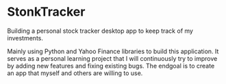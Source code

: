 # StonkTracker
Building a personal stock tracker desktop app to keep track of my investments. 

Mainly using Python and Yahoo Finance libraries to build this application. It serves as a personal learning project that I will continuously try to improve by adding new features and fixing existing bugs. The endgoal is to create an app that myself and others are willing to use.
